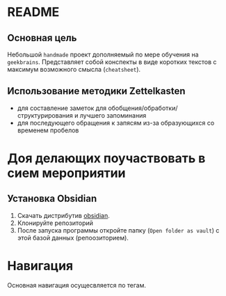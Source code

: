# README

## Основная цель

Небольшой `handmade` проект дополняемый по мере обучения на `geekbrains`.
Представляет собой конспекты в виде коротких текстов с максимум возможного смысла (`cheatsheet`).

## Использование методики Zettelkasten

- для составление заметок для обобщения/обработки/структурирования и лучшего запоминания
- для последующего обращения к запясям из-за образующихся со временем пробелов

# Доя делающих поучаствовать в сием мероприятии

## Установка Obsidian

1. Скачать дистрибутив [obsidian](https://obsidian.md/). 
2. Клонируйте репозиторий 
3. После запуска программы откройте папку (`Open folder as vault`) с этой базой данных (репоозиторием).

# Навигация

Основная навигация осущесвляется по тегам.

